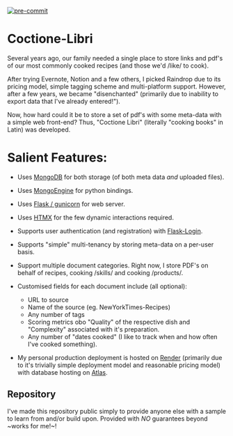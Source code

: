 [![pre-commit](https://img.shields.io/badge/pre--commit-enabled-brightgreen?logo=pre-commit)](https://github.com/pre-commit/pre-commit)


# Coctione-Libri

Several years ago, our family needed a single place to store links and pdf's of our most commonly cooked recipes (and those we'd /like/ to cook).

After trying Evernote, Notion and a few others, I picked Raindrop due to its pricing model, simple tagging scheme and multi-platform support. However, after a few years, we became "disenchanted" (primarily due to inability to export data that I've already entered!").

Now, how hard could it be to store a set of pdf's with some meta-data with a simple web front-end? Thus, "Coctione Libri" (literally "cooking books" in Latin) was developed.

# Salient Features:

- Uses [MongoDB](https://www.mongodb.com/) for both storage (of both meta data *and* uploaded files).

- Uses [MongoEngine](http://mongoengine.org/) for python bindings.

- Uses [Flask / gunicorn](https://flask.palletsprojects.com/en/3.0.x/) for web server.

- Uses [HTMX](https://htmx.org/) for the few dynamic interactions required.

- Supports user authentication (and registration) with [Flask-Login](https://github.com/maxcountryman/flask-login).

- Supports "simple" multi-tenancy by storing meta-data on a per-user basis.

- Support multiple document categories. Right now, I store PDF's on behalf of recipes, cooking /skills/ and cooking /products/.

- Customised fields for each document include (all optional):
  - URL to source
  - Name of the source (eg. NewYorkTimes-Recipes)
  - Any number of tags
  - Scoring metrics obo "Quality" of the respective dish and "Complexity" associated with it's preparation.
  - Any number of "dates cooked" (I like to track when and how often I've cooked something).

- My personal production deployment is hosted on [Render](https://render.com) (primarily due to it's trivially simple deployment model and reasonable pricing model) with database hosting on [Atlas](https://www.mongodb.com/products/platform/atlas-database).

## Repository

I've made this repository public simply to provide anyone else with a sample to learn from and/or build upon. Provided with *NO* guarantees beyond ~works for me!~!
